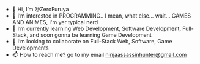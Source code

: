 - 👋 Hi, I’m @ZeroFuruya
- 👀 I’m interested in PROGRAMMING.. I mean, what else... wait... GAMES AND ANIMES, I'm yer typical nerd
- 🌱 I’m currently learning Web Development, Software Development, Full-Stack, and soon gonna be learning Game Development
- 💞️ I’m looking to collaborate on Full-Stack Web, Software, Game Developments
- 📫 How to reach me? go to my email ninjaassassinhunter@gmail.com

<!---
ZeroFuruya/ZeroFuruya is a ✨ special ✨ repository because its `README.md` (this file) appears on your GitHub profile.
You can click the Preview link to take a look at your changes.
--->
